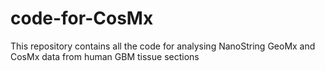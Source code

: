 # code-for-CosMx
This repository contains all the code for analysing NanoString GeoMx and CosMx data from human GBM tissue sections
